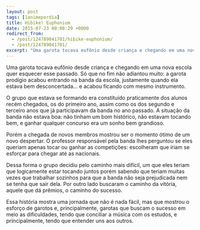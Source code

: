 ```yaml
---
layout: post
tags: [1animepordia]
title: Hibike! Euphonium
date: 2015-07-23 00:00:29 +0000
redirect_from:
  - /post/124789041701/hibike-euphonium/
  - /post/124789041701/
excerpt: "Uma garota tocava eufônio desde criança e chegando em uma nova escola quer esquecer esse passado. Só que no fim não adiantou muito: a garota prodígio acabou entrando na banda da escola, justamente quando ela estava bem desconcertada… e acabou ficando com mesmo instrumento."
---
```


Uma garota tocava eufônio desde criança e chegando em uma nova escola
quer esquecer esse passado. Só que no fim não adiantou muito: a garota
prodígio acabou entrando na banda da escola, justamente quando ela
estava bem desconcertada… e acabou ficando com mesmo instrumento.

O grupo que estava se formando era constituído praticamente dos alunos
recém chegados, os do primeiro ano, assim como os dos segundo e terceiro
anos que já participavam da banda no ano passado. A situação da banda
não estava boa: não tinham um bom histórico, não estavam tocando bem, e
ganhar qualquer concurso era um sonho bem grandioso.

Porém a chegada de novos membros mostrou ser o momento ótimo de um novo
despertar. O professor responsável pela banda lhes perguntou se eles
queriam apenas tocar ou ganhar as competições: escolheram que iriam se
esforçar para chegar até as nacionais.

Dessa forma o grupo decidiu pelo caminho mais difícil, um que eles
teriam que logicamente estar tocando juntos porém sabendo que teriam
muitas vezes que trabalhar sozinhos para que a banda não seja
prejudicada nem se tenha que sair dela. Por outro lado buscaram o
caminho da vitória, aquele que dá prêmios, o caminho do sucesso.

Essa história mostra uma jornada que não é nada fácil, mas que mostrou o
esforço de garotos e, principalmente, garotas que buscam o sucesso em
meio as dificuldades, tendo que conciliar a música com os estudos, e
principalmente, tendo que entender uns aos outros.


